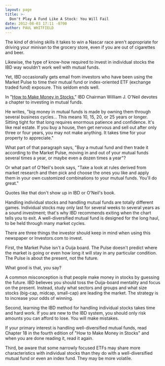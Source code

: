 ```yaml
---
layout: page
title: >-
  Don't Play A Fund Like A Stock: You Will Fail
date: 2012-08-03 17:11 -0700
author: PAUL WHITFIELD
---
```





The kind of driving skills it takes to win a Nascar race aren't appropriate for driving your minivan to the grocery store, even if you are out of cigarettes and beer.


Likewise, the type of know-how required to invest in individual stocks the IBD way wouldn't work well with mutual funds.


Yet, IBD occasionally gets email from investors who have been using the Market Pulse to time their mutual fund or index-oriented ETF (exchange traded fund) exposure. This seldom ends well.


In "[How to Make Money in Stocks](https://www.investors.com/offer/splash.aspx?id=htmmis)," IBD Chairman William J. O'Neil devotes a chapter to investing in mutual funds.


He writes, "big money in mutual funds is made by owning them through several business cycles... This means 10, 15, 20, or 25 years or longer. Sitting tight for that long requires enormous patience and confidence. It's like real estate. If you buy a house, then get nervous and sell out after only three or four years, you may not make anything. It takes time for your property to appreciate."


What part of that paragraph says, "Buy a mutual fund and then trade it according to the Market Pulse, moving in and out of your mutual funds several times a year, or maybe even a dozen times a year"?


Or what part of O'Neil's book says, "Take a look at rules derived from market research and then pick and choose the ones you like and apply them in your own customized combinations to your mutual funds. You'll do great."


Quotes like that don't show up in IBD or O'Neil's book.


Handling individual stocks and handling mutual funds are totally different games. Individual stocks may only last for several weeks to several years as a sound investment; that's why IBD recommends exiting when the chart tells you to exit. A well-diversified mutual fund is designed for the long haul, to be held through many market cycles.


There are three things the investor should keep in mind when using this newspaper or Investors.com to invest.


First, the Market Pulse isn't a Ouija board. The Pulse doesn't predict where the market is going or even how long it will stay in any particular condition. The Pulse is about the present, not the future.


What good is that, you say?


A common misconception is that people make money in stocks by guessing the future. IBD believes you should toss the Ouija-board mentality and focus on the present. Instead, study what sectors and groups and what size stocks (big-cap, midcap, small-cap) are leading the market. The strategy is to increase your odds of winning.


Second, learning the IBD method for handling individual stocks takes time and hard work. If you are new to the IBD system, you should only risk amounts you can afford to lose. You will make mistakes.


If your primary interest is handling well-diversified mutual funds, read Chapter 18 in the fourth edition of "How to Make Money in Stocks" and when you are done reading it, read it again.


Third, be aware that some narrowly focused ETFs may share more characteristics with individual stocks than they do with a well-diversified mutual fund or even an index fund. They may be more volatile.




